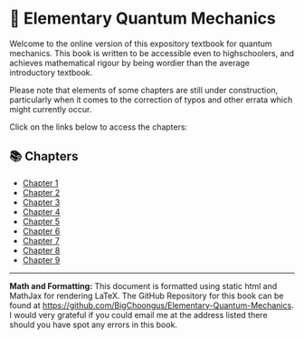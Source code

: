 # 📖 Elementary Quantum Mechanics

Welcome to the online version of this expository textbook for quantum mechanics. This book is written to be accessible even to highschoolers, and achieves mathematical rigour by being wordier than the average introductory textbook. 

Please note that elements of some chapters are still under construction, particularly when it comes to the correction of typos and other errata which might currently occur. 

Click on the links below to access the chapters:

## 📚 Chapters

- [Chapter 1](1.html)
- [Chapter 2](2.html)
- [Chapter 3](3.html)
- [Chapter 4](4.html)
- [Chapter 5](5.html)
- [Chapter 6](6.html)
- [Chapter 7](7.html)
- [Chapter 8](8.html)
- [Chapter 9](9.html)

---
**Math and Formatting:** This document is formatted using static html and MathJax for rendering LaTeX. The GitHub Repository for this book can be found at https://github.com/BigChoongus/Elementary-Quantum-Mechanics. I would very grateful if you could email me at the address listed there should you have spot any errors in this book.
